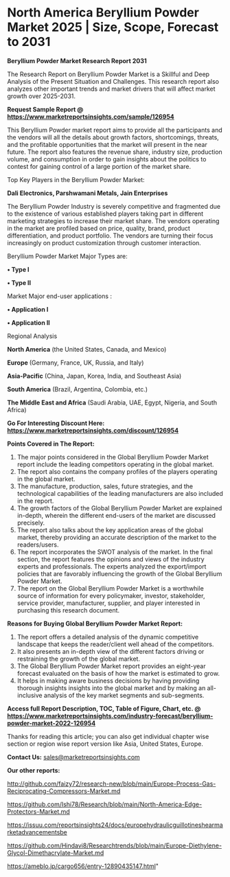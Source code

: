 # North America Beryllium Powder Market 2025 | Size, Scope, Forecast to 2031

<strong>Beryllium Powder Market Research Report 2031</strong>

The Research Report on Beryllium Powder Market is a Skillful and Deep Analysis of the Present Situation and Challenges. This research report also analyzes other important trends and market drivers that will affect market growth over 2025-2031.

<strong>Request Sample Report @ <a href=https://www.marketreportsinsights.com/sample/126954>https://www.marketreportsinsights.com/sample/126954</a></strong>

This Beryllium Powder market report aims to provide all the participants and the vendors will all the details about growth factors, shortcomings, threats, and the profitable opportunities that the market will present in the near future. The report also features the revenue share, industry size, production volume, and consumption in order to gain insights about the politics to contest for gaining control of a large portion of the market share.

Top Key Players in the Beryllium Powder Market:

<strong>Dali Electronics, Parshwamani Metals, Jain Enterprises</strong>

The Beryllium Powder Industry is severely competitive and fragmented due to the existence of various established players taking part in different marketing strategies to increase their market share. The vendors operating in the market are profiled based on price, quality, brand, product differentiation, and product portfolio. The vendors are turning their focus increasingly on product customization through customer interaction.

Beryllium Powder Market Major Types are:

<strong>• Type I

• Type II</strong>

Market Major end-user applications :

<strong>• Application I

• Application II</strong>

Regional Analysis

</u><strong><b>North America</b></strong> (the United States, Canada, and Mexico)

<strong><b>Europe </b></strong>(Germany, France, UK, Russia, and Italy)

<strong><b>Asia-Pacific</b></strong> (China, Japan, Korea, India, and Southeast Asia)

<strong><b>South America</b></strong> (Brazil, Argentina, Colombia, etc.)

<strong><b>The Middle East and Africa</b></strong> (Saudi Arabia, UAE, Egypt, Nigeria, and South Africa)

<strong>Go For Interesting Discount Here: <a href=https://www.marketreportsinsights.com/discount/126954>https://www.marketreportsinsights.com/discount/126954</a></strong>

<strong>Points Covered in The Report:</strong>
<ol>
  <li>The major points considered in the Global Beryllium Powder Market report include the leading competitors operating in the global market.</li>
  <li>The report also contains the company profiles of the players operating in the global market.</li>
  <li>The manufacture, production, sales, future strategies, and the technological capabilities of the leading manufacturers are also included in the report.</li>
  <li>The growth factors of the Global Beryllium Powder Market are explained in-depth, wherein the different end-users of the market are discussed precisely.</li>
  <li>The report also talks about the key application areas of the global market, thereby providing an accurate description of the market to the readers/users.</li>
  <li>The report incorporates the SWOT analysis of the market. In the final section, the report features the opinions and views of the industry experts and professionals. The experts analyzed the export/import policies that are favorably influencing the growth of the Global Beryllium Powder Market.</li>
  <li>The report on the Global Beryllium Powder Market is a worthwhile source of information for every policymaker, investor, stakeholder, service provider, manufacturer, supplier, and player interested in purchasing this research document.</li>
</ol>
<strong>Reasons for Buying Global Beryllium Powder Market Report:</strong>

<ol>
  <li>The report offers a detailed analysis of the dynamic competitive landscape that keeps the reader/client well ahead of the competitors.</li>
  <li>It also presents an in-depth view of the different factors driving or restraining the growth of the global market.</li>
  <li>The Global Beryllium Powder Market report provides an eight-year forecast evaluated on the basis of how the market is estimated to grow.</li>
  <li>It helps in making aware business decisions by having providing thorough insights insights into the global market and by making an all-inclusive analysis of the key market segments and sub-segments.</li>
</ol>
<strong>Access full Report Description, TOC, Table of Figure, Chart, etc. @ <a href=https://www.marketreportsinsights.com/industry-forecast/beryllium-powder-market-2022-126954>https://www.marketreportsinsights.com/industry-forecast/beryllium-powder-market-2022-126954</a></strong>


Thanks for reading this article; you can also get individual chapter wise section or region wise report version like Asia, United States, Europe.

<strong>Contact Us:</strong>
sales@marketreportsinsights.com

<strong>Our other reports:</strong>

<a href=http://github.com/faizy72/research-new/blob/main/Europe-Process-Gas-Reciprocating-Compressors-Market.md>http://github.com/faizy72/research-new/blob/main/Europe-Process-Gas-Reciprocating-Compressors-Market.md</a>

<a href=https://github.com/Ishi78/Research/blob/main/North-America-Edge-Protectors-Market.md>https://github.com/Ishi78/Research/blob/main/North-America-Edge-Protectors-Market.md</a>

<a href=https://issuu.com/reportsinsights24/docs/europehydraulicguillotineshearmarketadvancementsbe>https://issuu.com/reportsinsights24/docs/europehydraulicguillotineshearmarketadvancementsbe</a>

<a href=https://github.com/Hindavi8/Researchtrends/blob/main/Europe-Diethylene-Glycol-Dimethacrylate-Market.md>https://github.com/Hindavi8/Researchtrends/blob/main/Europe-Diethylene-Glycol-Dimethacrylate-Market.md</a>

<a href=https://ameblo.jp/cargo656/entry-12890435147.html>https://ameblo.jp/cargo656/entry-12890435147.html</a>"
